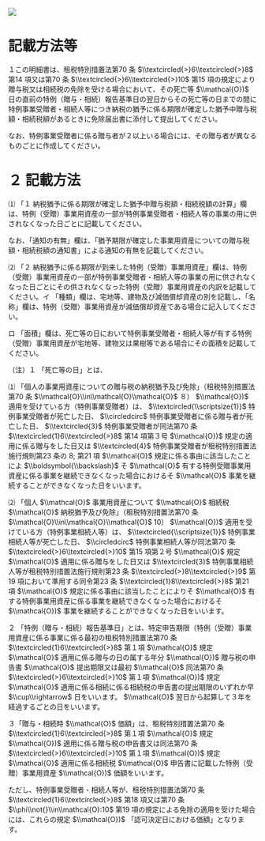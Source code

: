 ![](https://www.nta.go.jp/tmp/85f3b98b-9d6c-427c-a89a-c689b59eaffe/images/46f729dbd8eeae44f0eef594af9f0b44b15d5d66ce2b23c3cfad6a03a2a62ab3.jpg)

# 記載方法等

１この明細書は、租税特別措置法第70 条 $\\textcircled{>}6\\textcircled{>}8$ 第14 項又は第70 条 $\\textcircled{>}6\\textcircled{>}10$ 第15 項の規定により贈与税又は相続税の免除を受ける場合において、その死亡等 $\\mathcal{O})$ 日の直前の特例（贈与・相続）報告基準日の翌日からその死亡等の日までの間に特例事業受贈者・相続人等につき納税の猶予に係る期限が確定した猶予中贈与税額・相続税額があるときに免除届出書に添付して提出してください。

なお、特例事業受贈者に係る贈与者が２以上いる場合には、その贈与者が異なるものごとに作成してください。

# ２ 記載方法

⑴ 「１ 納税猶予に係る期限が確定した猶予中贈与税額・相続税額の計算」欄は、特例（受贈）事業用資産の一部が特例事業受贈者・相続人等の事業の用に供されなくなった日ごとに記載してください。

なお、「通知の有無」欄は、「猶予期限が確定した事業用資産についての贈与税額・相続税額の通知書」による通知の有無を記載してください。

⑵ 「２ 納税猶予に係る期限が到来した特例（受贈）事業用資産」欄は、特例（受贈）事業用資産の一部が特例事業受贈者・相続人等の事業の用に供されなくなった日ごとにその供されなくなった特例（受贈）事業用資産の内訳を記載してください。イ 「種類」欄は、宅地等、建物及び減価償却資産の別を記載し、「名称」欄は、特例（受贈）事業用資産が減価償却資産である場合に記入してください。

ロ 「面積」欄は、死亡等の日において特例事業受贈者・相続人等が有する特例（受贈）事業用資産が宅地等、建物又は果樹等である場合にその面積を記載してください。

（注）１ 「死亡等の日」とは、

⑴ 「個人の事業用資産についての贈与税の納税猶予及び免除」（租税特別措置法第70 条 $\\mathcal{O}\\in\\mathcal{O}\\mathcal{O}$ ８） $\\mathcal{O})$ 適用を受けている方（特例事業受贈者）は、 $\\textcircled{\\scriptsize{1}}$ 特例事業受贈者が死亡した日、 $\\circledcirc$ 特例事業受贈者に係る贈与者が死亡した日、 $\\textcircled{3}$ 特例事業受贈者が同法第70 条 $\\textcircled{1}6\\textcircled{>}8$ 第14 項第３号 $\\mathcal{O})$ 規定の適用に係る贈与をした日又は $\\textcircled{4}$ 特例事業受贈者が租税特別措置法施行規則第23 条の $8;%;8$ 第21 項 $\\mathcal{O}$ 規定に係る事由に該当したことによ $\\boldsymbol{\\backslash}$ そ $\\mathcal{O}$ 有する特例受贈事業用資産に係る事業を継続できなくなった場合におけるそ $\\mathcal{O}$ 事業を継続することができなくなった日をいいます。

⑵ 「個人 $\\mathcal{O}$ 事業用資産について $\\mathcal{O}$ 相続税 $\\mathcal{O}$ 納税猶予及び免除」（租税特別措置法第70 条 $\\mathcal{O}\\in\\mathcal{O}\\mathcal{O}$ 10） $\\mathcal{O})$ 適用を受けている方（特例事業相続人等）は、 $\\textcircled{\\scriptsize{1}}$ 特例事業相続人等が死亡した日、 $\\circledcirc$ 特例事業相続人等が同法第70 条 $\\textcircled{>}6\\textcircled{>}10$ 第15 項第２号 $\\mathcal{O}$ 規定 $\\mathcal{O}$ 適用に係る贈与をした日又は $\\textcircled{3}$ 特例事業相続人等が租税特別措置法施行規則第23 条 $\\textcircled{>}8\\textcircled{>}9$ 第19 項において準用する同令第23 条 $\\textcircled{1}8\\textcircled{>}8$ 第21 項 $\\mathcal{O}$ 規定に係る事由に該当したことによりそ $\\mathcal{O}$ 有する特例事業用資産に係る事業を継続できなくなった場合におけるそ $\\mathcal{O})$ 事業を継続することができなくなった日をいいます。

２ 「特例（贈与・相続）報告基準日」とは、特定申告期限（特例（受贈）事業用資産に係る事業に係る最初の租税特別措置法第70 条 $\\textcircled{1}6\\textcircled{>}8$ 第１項 $\\mathcal{O}$ 規定 $\\mathcal{O}$ 適用に係る贈与の日の属する年分 $\\mathcal{O})$ 贈与税の申告書 $\\mathcal{O}$ 提出期限又は最初 $\\mathcal{O}$ 同法第70 条 $\\textcircled{>}6\\textcircled{>}10$ 第１項 $\\mathcal{O})$ 規定 $\\mathcal{O}$ 適用に係る相続に係る相続税の申告書の提出期限のいずれか早 $\\cup\\rightarrow$ 日をいいます。 $\\mathcal{O}$ 翌日から起算して３年を経過するごとの日をいいます。

３「贈与・相続時 $\\mathcal{O}$ 価額」は、租税特別措置法第70 条 $\\textcircled{1}6\\textcircled{>}8$ 第１項 $\\mathcal{O}$ 規定 $\\mathcal{O})$ 適用に係る贈与税の申告書又は同法第70 条 $\\textcircled{>}6\\textcircled{>}10$ 第１項 $\\mathcal{O})$ 規定 $\\mathcal{O}$ 適用に係る相続税 $\\mathcal{O}$ 申告書に記載した特例（受贈）事業用資産 $\\mathcal{O})$ 価額をいいます。

ただし、特例事業受贈者・相続人等が、租税特別措置法第70 条 $\\textcircled{1}6\\textcircled{>}8$ 第18 項又は第70 条 $\\phi\\not{}\\in\\mathcal{O}:10$ 第19 項の規定による免除の適用を受けた場合には、これらの規定 $\\mathcal{O})$ 「認可決定日における価額」となります。
